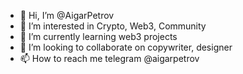 - 👋 Hi, I’m @AigarPetrov
- 👀 I’m interested in Crypto, Web3, Community
- 🌱 I’m currently learning web3 projects
- 💞️ I’m looking to collaborate on copywriter, designer
- 📫 How to reach me telegram @aigarpetrov

<!---
AigarPetrov/AigarPetrov is a ✨ special ✨ repository because its `README.md` (this file) appears on your GitHub profile.
You can click the Preview link to take a look at your changes.
--->
